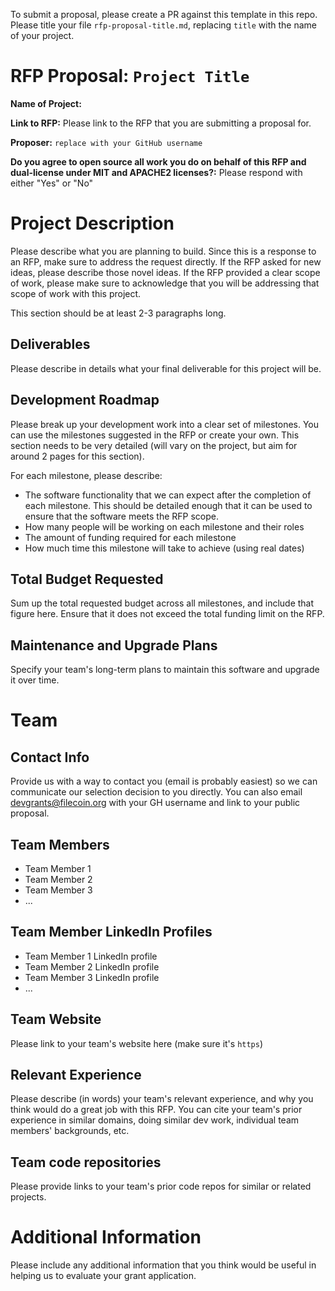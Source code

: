 To submit a proposal, please create a PR against this template in this repo. Please title your file `rfp-proposal-title.md`, replacing `title` with the name of your project.

# RFP Proposal: `Project Title`

**Name of Project:**

**Link to RFP:** Please link to the RFP that you are submitting a proposal for.

**Proposer:** `replace with your GitHub username`

**Do you agree to open source all work you do on behalf of this RFP and dual-license under MIT and APACHE2 licenses?:** Please respond with either "Yes" or "No"

# Project Description

Please describe what you are planning to build. Since this is a response to an RFP, make sure to address the request directly. If the RFP asked for new ideas, please describe those novel ideas. If the RFP provided a clear scope of work, please make sure to acknowledge that you will be addressing that scope of work with this project.

This section should be at least 2-3 paragraphs long.

## Deliverables

Please describe in details what your final deliverable for this project will be.

## Development Roadmap

Please break up your development work into a clear set of milestones. You can use the milestones suggested in the RFP or create your own. This section needs to be very detailed (will vary on the project, but aim for around 2 pages for this section).

For each milestone, please describe:
- The software functionality that we can expect after the completion of each milestone. This should be detailed enough that it can be used to ensure that the software meets the RFP scope.
- How many people will be working on each milestone and their roles
- The amount of funding required for each milestone
- How much time this milestone will take to achieve (using real dates)

## Total Budget Requested

Sum up the total requested budget across all milestones, and include that figure here. Ensure that it does not exceed the total funding limit on the RFP.

## Maintenance and Upgrade Plans

Specify your team's long-term plans to maintain this software and upgrade it over time.

# Team

## Contact Info

Provide us with a way to contact you (email is probably easiest) so we can communicate our selection decision to you directly. You can also email devgrants@filecoin.org with your GH username and link to your public proposal.

## Team Members

- Team Member 1
- Team Member 2
- Team Member 3
- ...

## Team Member LinkedIn Profiles

- Team Member 1 LinkedIn profile
- Team Member 2 LinkedIn profile
- Team Member 3 LinkedIn profile
- ...

## Team Website

Please link to your team's website here (make sure it's `https`)

## Relevant Experience

Please describe (in words) your team's relevant experience, and why you think would do a great job with this RFP. You can cite your team's prior experience in similar domains, doing similar dev work, individual team members' backgrounds, etc.

## Team code repositories

Please provide links to your team's prior code repos for similar or related projects.

# Additional Information

Please include any additional information that you think would be useful in helping us to evaluate your grant application.
